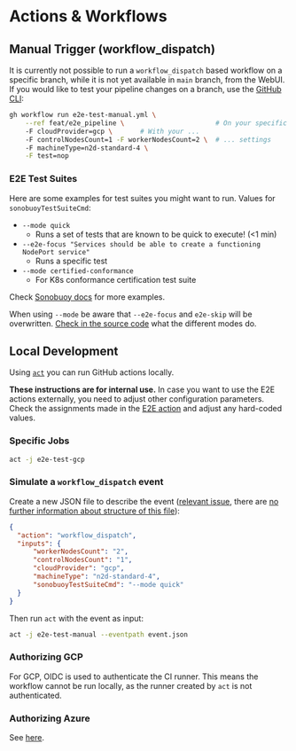 # Actions & Workflows

## Manual Trigger (workflow_dispatch)

It is currently not possible to run a `workflow_dispatch` based workflow on a specific branch, while it is not yet available in `main` branch, from the WebUI. If you would like to test your pipeline changes on a branch, use the [GitHub CLI](https://github.com/cli/cli):

```bash
gh workflow run e2e-test-manual.yml \
    --ref feat/e2e_pipeline \                       # On your specific branch!
    -F cloudProvider=gcp \       # With your ...
    -F controlNodesCount=1 -F workerNodesCount=2 \  # ... settings
    -F machineType=n2d-standard-4 \
    -F test=nop
```

### E2E Test Suites

Here are some examples for test suites you might want to run. Values for `sonobuoyTestSuiteCmd`:

* `--mode quick`
  * Runs a set of tests that are known to be quick to execute! (<1 min)
* `--e2e-focus "Services should be able to create a functioning NodePort service"`
  * Runs a specific test
* `--mode certified-conformance`
  * For K8s conformance certification test suite

Check [Sonobuoy docs](https://sonobuoy.io/docs/v0.57.1/e2eplugin/) for more examples.

When using `--mode` be aware that `--e2e-focus` and `e2e-skip` will be overwritten. [Check in the source code](https://github.com/vmware-tanzu/sonobuoy/blob/e709787426316423a4821927b1749d5bcc90cb8c/cmd/sonobuoy/app/modes.go#L130) what the different modes do.

## Local Development

Using [`act`](https://github.com/nektos/act) you can run GitHub actions locally.

**These instructions are for internal use.**
In case you want to use the E2E actions externally, you need to adjust other configuration parameters.
Check the assignments made in the [E2E action](/.github/actions/e2e_test/action.yml) and adjust any hard-coded values.

### Specific Jobs

```bash
act -j e2e-test-gcp
```

### Simulate a `workflow_dispatch` event

Create a new JSON file to describe the event ([relevant issue](https://github.com/nektos/act/issues/332), there are [no further information about structure of this file](https://github.com/nektos/act/blob/master/pkg/model/github_context.go#L11)):

```json
{
  "action": "workflow_dispatch",
  "inputs": {
      "workerNodesCount": "2",
      "controlNodesCount": "1",
      "cloudProvider": "gcp",
      "machineType": "n2d-standard-4",
      "sonobuoyTestSuiteCmd": "--mode quick"
  }
}
```

Then run `act` with the event as input:

```bash
act -j e2e-test-manual --eventpath event.json
```

### Authorizing GCP

For GCP, OIDC is used to authenticate the CI runner.
This means the workflow cannot be run locally, as the runner created by `act` is not authenticated.

### Authorizing Azure

See [here](https://docs.edgeless.systems/constellation/workflows/config#creating-iam-credentials).
